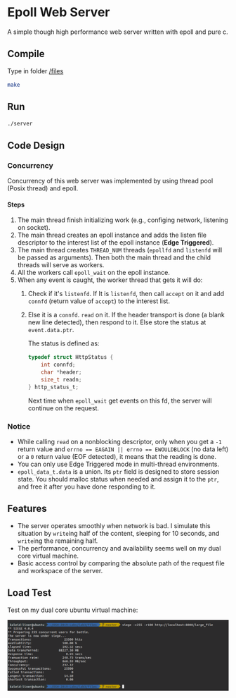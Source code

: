 # Epoll Web Server

A simple though high performance web server written with epoll and pure c.

## Compile

Type in folder [/files](./files)

```bash
make
```

## Run

```
./server
```

## Code Design

### Concurrency

Concurrency of this web server was implemented by using thread pool (Posix thread) and epoll.

#### Steps

1. The main thread finish initializing work (e.g., configing network, listening on socket).
2. The main thread creates an epoll instance and adds the listen file descriptor to the interest list of the epoll instance (**Edge Triggered**).
3. The main thread creates `THREAD_NUM` threads (`epollfd` and `listenfd` will be passed as arguments). Then both the main thread and the child threads will serve as workers.
4. All the workers call `epoll_wait` on the epoll instance. 
5. When any event is caught, the worker thread that gets it will do:
   1. Check if it's `listenfd`. If It is `listenfd`, then call `accept` on it and add `connfd` (return value of `accept`) to the interest list.
   
   2. Else it is a `connfd`. `read` on it. If the header transport is done (a blank new line detected), then respond to it. Else store the status at `event.data.ptr`.
   
      The status is defined as:
   
      ```c
      typedef struct HttpStatus {
          int connfd;
          char *header;
          size_t readn;
      } http_status_t;
      ```
      
      Next time when `epoll_wait` get events on this fd, the server will continue on the request.

### Notice

- While calling `read` on a nonblocking descriptor, only when you get a `-1` return value and `errno == EAGAIN || errno == EWOULDBLOCK` (no data left) or a `0` return value (EOF detected), it means that the reading is done.
- You can only use Edge Triggered mode in multi-thread environments.
- `epoll_data_t.data` is a union. Its `ptr` field is designed to store session state. You should malloc status when needed and assign it to the `ptr`, and free it after you have done responding to it.

## Features

- The server operates smoothly when network is bad. I simulate this situation by `write`ing half of the content, sleeping for 10 seconds, and `write`ing the remaining half.
- The performance, concurrency and availability seems well on my dual core virtual machine.
- Basic access control by comparing the absolute path of the request file and workspace of the server.

## Load Test

Test on my dual core ubuntu virtual machine: 

![server_load_test](assets/server_load_test.png)